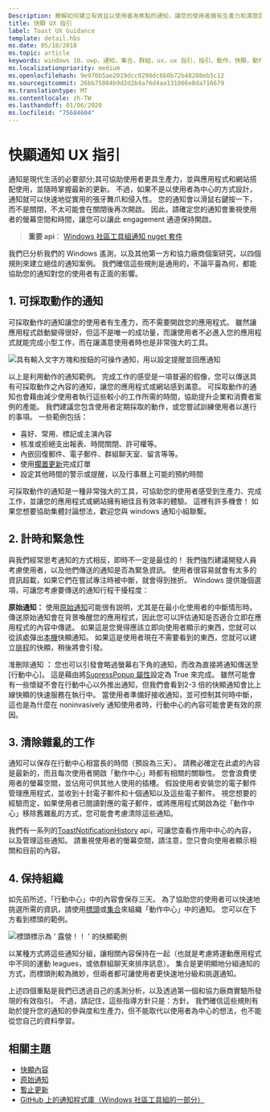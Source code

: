 ```yaml
---
Description: 瞭解如何建立有效且以使用者為焦點的通知，讓您的使用者擁有生產力和滿意度。
title: 快顯 UX 指引
label: Toast UX Guidance
template: detail.hbs
ms.date: 05/18/2018
ms.topic: article
keywords: windows 10，uwp，通知，集合，群組，ux，ux 指引，指引，動作，快顯，動作中心，noninterruptive，有效通知，不造成干擾通知，可操作，管理，組織
ms.localizationpriority: medium
ms.openlocfilehash: 9e970b5ae2019dcc0290dc6b0b72b48208eb5c12
ms.sourcegitcommit: 26bb75084b9d2d2b4a76d4aa131066e8da716679
ms.translationtype: MT
ms.contentlocale: zh-TW
ms.lasthandoff: 01/06/2020
ms.locfileid: "75684604"
---
```

# <a name="toast-notification-ux-guidance"></a>快顯通知 UX 指引
通知是現代生活的必要部分;其可協助使用者更具生產力，並與應用程式和網站搭配使用，並隨時掌握最新的更新。 不過，如果不是以使用者為中心的方式設計，通知就可以快速地從實用的張牙舞爪和侵入性。 您的通知會以滑鼠右鍵按一下，而不是關閉，不太可能會在關閉後再次開啟。  因此，請確定您的通知會重視使用者的螢幕空間和時間，讓您可以讓此 engagement 通道保持開啟。

> **重要 api**： [Windows 社區工具組通知 nuget 套件](https://www.nuget.org/packages/Microsoft.Toolkit.Uwp.Notifications/)

我們已分析我們的 Windows 遙測，以及其他第一方和協力廠商個案研究，以四個規則來建立絕佳的通知案例。  我們確信這些規則是通用的，不論平臺為何，都能協助您的通知對您的使用者有正面的影響。

## <a name="1-actionable-notifications"></a>1. 可採取動作的通知
可採取動作的通知讓您的使用者有生產力，而不需要開啟您的應用程式。  雖然讓應用程式啟動變得很好，但這不是唯一的成功量，而讓使用者不必進入您的應用程式就能完成小型工作，而在讓滿意使用者時也是非常強大的工具。

![具有輸入文字方塊和按鈕的可操作通知，用以設定提醒並回應通知](images/actionable-notification-example01.png)

以上是利用動作的通知範例。 完成工作的感受是一項普遍的假像，您可以傳送具有可採取動作之內容的通知，讓您的應用程式或網站感到滿意。 可採取動作的通知也會藉由減少使用者執行這些較小的工作所需的時間，協助提升企業和消費者案例的產能。 我們建議您包含使用者定期採取的動作，或您嘗試訓練使用者以進行的事項。  一些範例包括：
* 喜好、常用、標記或主演內容
* 核准或拒絕支出報表、時間關閉、許可權等。
* 內嵌回復郵件、電子郵件、群組聊天室、留言等等。
* 使用[擱置更新](toast-pending-update.md)完成訂單
* 設定其他時間的警示或提醒，以及行事曆上可能的預約時間

可採取動作的通知是一種非常強大的工具，可協助您的使用者感受到生產力、完成工作，並讓您的應用程式或網站擁有絕佳且有效率的體驗。  這裡有許多機會！ 如果您想要協助集體討論想法，歡迎您與 windows 通知小組聯繫。

## <a name="2-timing-and-urgency"></a>2. 計時和緊急性
與我們經常思考通知的方式相反，即時不一定是最佳的！ 我們強烈建議開發人員考慮使用者，以及他們傳送的通知是否為緊急資訊。 使用者很容易就會有太多的資訊超載，如果它們在嘗試專注時被中斷，就會得到挫折。 Windows 提供幾個選項，可讓您考慮要傳送的通知行程干擾程度：

**原始通知：** 使用[原始通知](raw-notification-overview.md)可能很有説明，尤其是在最小化使用者的中斷情形時。  傳送原始通知會在背景喚醒您的應用程式，因此您可以評估通知是否適合立即在應用程式的內容中傳遞。 如果這是您覺得應該立即向使用者顯示的東西，您就可以從該處彈出[本機](send-local-toast.md)快顯通知。  如果這是使用者現在不需要看到的東西，您就可以建立[排程](https://blogs.msdn.microsoft.com/tiles_and_toasts/2016/09/30/quickstart-sending-an-alarm-in-windows-10/)的快顯，稍後將會引發。


准刪除通知 **：** 您也可以引發會略過螢幕右下角的通知，而改為直接將通知傳送至 [行動中心]。 這是藉由將[SupressPopup 屬性](https://docs.microsoft.com/uwp/api/windows.ui.notifications.toastnotification.suppresspopup)設定為 True 來完成。 雖然可能會有一些懷疑不會在行動中心以外推出通知，但我們會看到2-3 倍的快顯通知會比上線快顯的快速服務在執行中。  當使用者準備好接收通知，並可控制其何時中斷，這也是為什麼在 noninvasively 通知使用者時，行動中心的內容可能會更有效的原因。

## <a name="3-clear-out-the-clutter"></a>3. 清除雜亂的工作
通知可以保存在行動中心相當長的時間（預設為三天）。  請務必確定在此處的內容是最新的，而且每次使用者開啟「動作中心」時都有相關的關聯性。 您會浪費使用者的螢幕空間，並佔用可供其他人使用的插槽。  假設使用者安裝您的電子郵件管理應用程式，並收到十封電子郵件和十個通知以及這些電子郵件。  視您想要的經驗而定，如果使用者已閱讀對應的電子郵件，或將應用程式開啟為從「動作中心」移除舊雜亂的方式，您可能會考慮清除這些通知。

我們有一系列的[ToastNotificationHistory](https://docs.microsoft.com/uwp/api/windows.ui.notifications.toastnotificationhistory) api，可讓您查看作用中中心的內容，以及管理這些通知。 請重視使用者的螢幕空間，請注意，您只會向使用者顯示相關和目前的內容。

## <a name="4-keeping-organized"></a>4. 保持組織
如先前所述，「行動中心」中的內容會保存三天。  為了協助您的使用者可以快速地挑選所需的資訊，請使用[標頭](https://docs.microsoft.com/windows/uwp/design/shell/tiles-and-notifications/toast-headers)或[集合](https://docs.microsoft.com/uwp/api/windows.ui.notifications.toastcollection)來組織「動作中心」中的通知。 您可以在下方看到標頭的範例。

![標頭標示為 ' 露營！！ ' 的快顯範例](images/toast-headers-action-center.png)

以某種方式將這些通知分組，讓相關內容保持在一起（也就是考慮將運動應用程式中不同的運動 leagues，或依群組聊天來排序訊息）。 集合是更明顯地分組通知的方式，而標頭則較為微妙，但兩者都可讓使用者更快速地分級和挑選通知。



上述四個重點是我們已透過自己的遙測分析，以及透過第一個和協力廠商實驗所發現的有效指引。 不過，請記住，這些指導方針只是：方針。  我們確信這些規則有助於提升您的通知的參與度和生產力，但不能取代以使用者為中心的想法，也不能從您自己的資料學習。  

## <a name="related-topics"></a>相關主題

* [快顯內容](adaptive-interactive-toasts.md)
* [原始通知](raw-notification-overview.md)
* [暫止更新](toast-pending-update.md)
* [GitHub 上的通知程式庫（Windows 社區工具組的一部分）](https://github.com/windows-toolkit/WindowsCommunityToolkit/tree/master/Microsoft.Toolkit.Uwp.Notifications)
